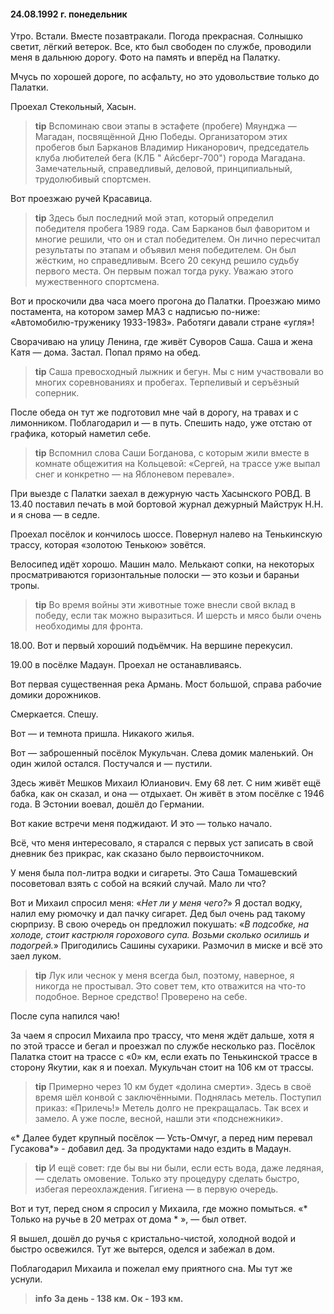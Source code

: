 #### 24.08.1992 г. понедельник

 Утро.
 Встали. Вместе позавтракали.
 Погода прекрасная. Солнышко светит, лёгкий ветерок.
 Все, кто был свободен по службе, проводили меня в дальнюю дорогу. Фото на память и вперёд на Палатку.

 Мчусь по хорошей дороге, по асфальту, но это удовольствие только до Палатки.

 Проехал Стекольный, Хасын.
> **tip**
 Вспоминаю свои этапы в эстафете \(пробеге\) Мяунджа — Магадан, посвящённой Дню Победы.   Организатором этих пробегов был Барканов Владимир Никанорович, председатель клуба любителей бега \(КЛБ " Айсберг-700"\) города Магадана.
 Замечательный, справедливый, деловой, принципиальный, трудолюбивый  спортсмен.

Вот проезжаю ручей Красавица.
> **tip**
 Здесь был последний мой этап, который определил победителя пробега 1989 года.
 Сам Барканов был фаворитом и многие решили, что он и стал победителем.
 Он лично пересчитал результаты по этапам и объявил меня победителем.
 Он был жёстким, но справедливым.
 Всего 20 секунд решило судьбу первого места.
 Он первым пожал тогда руку.
 Уважаю этого мужественного спортсмена.

 Вот и проскочили два часа моего прогона до Палатки.
 Проезжаю мимо постамента, на котором замер МАЗ с надписью по-ниже: «Автомобилю-труженику 1933-1983». Работяги давали стране «угля»!

 Сворачиваю на улицу Ленина, где живёт Суворов Саша.
 Саша и жена Катя — дома. Застал. Попал прямо на обед.
> **tip**
 Саша превосходный лыжник и бегун. Мы с ним участвовали во многих соревнованиях и пробегах. Терпеливый и серъёзный соперник.

 После обеда он тут же подготовил мне чай в дорогу, на травах и с лимонником.
 Поблагодарил и — в путь. Спешить надо, уже отстаю от графика, который наметил себе.
> **tip**
 Вспомнил слова Саши Богданова, с которым жили вместе в комнате общежития на Кольцевой: «Сергей, на трассе уже выпал снег и конкретно — на Яблоневом перевале».

 При выезде с Палатки заехал в дежурную часть Хасынского РОВД.
 В 13.40 поставил печать в мой бортовой журнал дежурный Майструк Н.Н. и я снова — в седле.

 Проехал посёлок и кончилось шоссе.
 Повернул налево на Тенькинскую трассу, которая «золотою Тенькою» зовётся.

 Велосипед идёт хорошо. Машин мало. Мелькают сопки, на некоторых просматриваются горизонтальные полоски — это козьи и бараньи тропы.
> **tip**
 Во время войны эти животные тоже внесли свой вклад в победу, если так можно выразиться. И шерсть и мясо были очень необходимы для фронта.

 18.00. Вот и первый хороший подъёмчик. На вершине перекусил.

 19.00 в посёлке Мадаун.
 Проехал не останавливаясь.

 Вот первая существенная река Армань.
 Мост большой, справа рабочие домики дорожников.

 Смеркается. Спешу.

 Вот — и темнота пришла.
 Никакого жилья.

 Вот — заброшенный посёлок Мукульчан.
 Слева домик маленький. Он один жилой остался. Постучался и — пустили.

 Здесь живёт Мешков Михаил Юлианович. Ему 68 лет. 
 С ним живёт ещё бабка, как он сказал, и она — отдыхает.
 Он живёт в этом посёлке с 1946 года.
 В Эстонии воевал, дошёл до Германии.

 Вот какие встречи меня поджидают. И это — только начало.

 Всё, что меня интересовало, я старался с первых уст записать в свой дневник без прикрас, как сказано было первоисточником. 

 У меня была пол-литра водки и сигареты.
 Это Саша Томашевский посоветовал взять с собой на всякий случай. Мало ли что?

 Вот и Михаил спросил меня: «*Нет ли у меня чего?*» 
 Я достал водку, налил ему рюмочку и дал пачку сигарет.
 Дед был очень рад такому сюрпризу.
 В свою очередь он предложил покушать: «*В подсобке, на холоде, стоит кастрюля горохового супа. Возьми сколько осилишь и подогрей.*»
 Пригодились Сашины сухарики. Размочил в миске и всё это заел луком.
> **tip**
 Лук или чеснок у меня всегда был, поэтому, наверное, я никогда не простывал.
 Это совет тем, кто отважится на что-то подобное.
 Верное средство! Проверено на себе.

 После супа напился чаю!

 За чаем я спросил Михаила про трассу, что меня ждёт дальше, хотя я по этой трассе и бегал и проезжал по службе несколько раз.
 Посёлок Палатка стоит на трассе с «0» км, если ехать по Тенькинской трассе в сторону Якутии, как я и поехал.
 Мукульчан стоит на 106 км от трассы.
> **tip**
 Примерно через 10 км будет «долина смерти».
 Здесь в своё время шёл конвой с заключёнными.
 Поднялась метель.
 Поступил приказ: «Прилечь!»
 Метель долго не прекращалась.
 Так всех и замело.
 А уже после, весной, нашли эти «подснежники».

«* Далее будет крупный посёлок — Усть-Омчуг, а перед ним перевал Гусакова*» - добавил дед.
 За продуктами надо ездить в Мадаун.
> **tip**
 И ещё совет: где бы вы ни были, если есть вода, даже ледяная, — сделать омовение.
 Только эту процедуру сделать быстро, избегая переохлаждения.
 Гигиена — в первую очередь.

 Вот и тут, перед сном я спросил у Михаила, где можно помыться.
«* Только на ручье в 20 метрах от дома * », — был ответ.

 Я вышел, дошёл до ручья с кристально-чистой, холодной водой и быстро освежился. Тут же вытерся, оделся и забежал в дом.
 
 Поблагодарил Михаила и пожелал ему приятного сна. 
 Мы тут же уснули.
> **info**
**За день - 138 км. Ок - 193 км.**